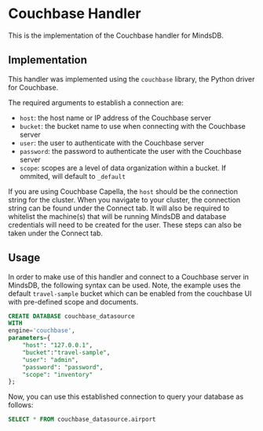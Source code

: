 # Couchbase Handler

This is the implementation of the Couchbase handler for MindsDB.

## Implementation

This handler was implemented using the `couchbase` library, the Python driver for Couchbase.

The required arguments to establish a connection are:

- `host`: the host name or IP address of the Couchbase server
- `bucket`: the bucket name to use when connecting with the Couchbase server
- `user`: the user to authenticate with the Couchbase server
- `password`: the password to authenticate the user with the Couchbase server
- `scope`: scopes are a level of data organization within a bucket. If ommited, will default to `_default`

If you are using Couchbase Capella, the `host` should be the connection string for the cluster. When you navigate to your cluster, the connection string can be found under the Connect tab.
It will also be required to whitelist the machine(s) that will be running MindsDB and database credentials will need to be created for the user. These steps can also be taken under the Connect tab.

## Usage

In order to make use of this handler and connect to a Couchbase server in MindsDB, the following syntax can be used. Note, the example uses the default `travel-sample` bucket which can be enabled from the couchbase UI with pre-defined scope and documents.

```sql
CREATE DATABASE couchbase_datasource
WITH
engine='couchbase',
parameters={
    "host": "127.0.0.1",
    "bucket":"travel-sample",
    "user": "admin",
    "password": "password",
    "scope": "inventory"
};
```

Now, you can use this established connection to query your database as follows:

```sql
SELECT * FROM couchbase_datasource.airport
```
